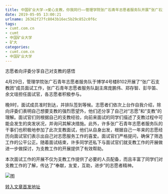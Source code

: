 ```yaml
---
title: 中国矿业大学->爱心支教，你我同行——管理学院张广石青年志愿者服务队开展“张广石支教团”成员面试工作 | cumt.com.cn
date: 2019-05-05 13:00:21
urlname: 26362f27fc8043b16ec5b29c852c0f6c
tags: 
- cumt.com.cn
- cumt
- 中国矿业大学
- 矿大
categories:
- cumt.com.cn
- 中国矿业大学
---
```


志愿者向评委分享自己对支教的感悟

4月29日，管理学院张广石青年志愿者服务队于博学4号楼B102开展了“张广石支教团”成员面试工作，张广石青年志愿者服务队副主席庞鹏伟、郑存智、彭华笛、余文瑶担任面试官，各志愿者积极参与。

晚9时，面试成员准时到达，并排队签到等候。志愿者们依次上台作自我介绍，除向评委们表明自己想要支教的强烈愿望外，他们还分享了自己对“志愿”和“支教”的理解。面试官们则根据自己的支教经验，向前来面试的同学们描述了支教过程中可能会发生的突发状况，并询问其解决措施。此外，许多张广石青年志愿者服务队的干事们也积极地参加了此次支教面试，他们从自身出发，根据自己一年来的志愿经历向面试官们表示出自己对志愿服务工作的喜爱。面试官们严格提问，确保了筛选工作的公平公正。随着面试结束，许多同学还私下与面试官们就支教工作的开展做进一步做探讨，为支教工作的开展提供了有效帮助。

本次面试工作的开展不仅为支教工作提供了必要的人员配备，而且丰富了同学们对支教工作的了解，传达了“奉献，友爱，互助，进步”的志愿者精神。

![图](http://xwzx.cumt.edu.cn/_upload/article/images/a8/68/9f10017d42b0b59eedeccecd28e4/2e8bf0e4-a7c8-4fdf-991f-79c5d13b5f5f.jpg)

[转入文章首发地址](http://xwzx.cumt.edu.cn/fa/74/c523a522868/page.htm)